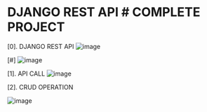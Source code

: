 # DJANGO REST API          # COMPLETE PROJECT
[0]. DJANGO REST API
![image](https://github.com/user-attachments/assets/db77e656-e62e-4c4e-8d9d-d191ff6d53f7)

[#]
![image](https://github.com/user-attachments/assets/26bc24f1-072c-4a1e-bd36-db793cb9cc06)

[1]. API CALL
![image](https://github.com/user-attachments/assets/520816ea-3357-41a0-8b48-471fdd27ad8b)

[2]. CRUD OPERATION

![image](https://github.com/user-attachments/assets/1067f0d2-d02a-4d26-be8c-78249657e3eb)
